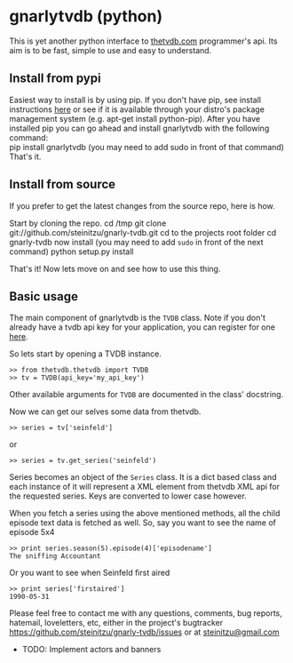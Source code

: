 # gnarlytvdb (python) #

This is yet another python interface to [thetvdb.com](http://thetvdb.com) programmer's api. 
Its aim is to be fast, simple to use and easy to understand.

## Install from pypi ##
Easiest way to install is by using pip.
If you don't have pip, see install instructions [here](http://www.pip-installer.org/en/latest/installing.html) or see if it is available through your distro's package management system (e.g. apt-get install python-pip).
After you have installed pip you can go ahead and install gnarlytvdb with the following command:  
    pip install gnarlytvdb
(you may need to add sudo in front of that command)  
That's it.

## Install from source ##
If you prefer to get the latest changes from the source repo, here is how.

Start by cloning the repo.
    cd /tmp
    git clone git://github.com/steinitzu/gnarly-tvdb.git
cd to the projects root folder
    cd gnarly-tvdb
now install (you may need to add `sudo` in front of the next command)
    python setup.py install

That's it!
Now lets move on and see how to use this thing.


## Basic usage ##
The main component of gnarlytvdb is the `TVDB` class. 
Note if you don't already have a tvdb api key for your application, you can register for one [here](http://thetvdb.com/?tab=apiregister).

So lets start by opening a TVDB instance.

    >> from thetvdb.thetvdb import TVDB
    >> tv = TVDB(api_key='my_api_key')
    
Other available arguments for `TVDB` are documented in the class' docstring.

Now we can get our selves some data from thetvdb.

    >> series = tv['seinfeld']
    
or

    >> series = tv.get_series('seinfeld')
    
Series becomes an object of the `Series` class.
It is a dict based class and each instance of it will represent a <Series> XML element from thetvdb XML api for the requested series. Keys are converted to lower case however.

When you fetch a series using the above mentioned methods, all the child episode text data is fetched as well.
So, say you want to see the name of episode 5x4

    >> print series.season(5).episode(4)['episodename']
    The sniffing Accountant
    
Or you want to see when Seinfeld first aired

    >> print series['firstaired']
    1990-05-31
    
    
Please feel free to contact me with any questions, comments, bug reports, hatemail, loveletters, etc, either in the project's bugtracker https://github.com/steinitzu/gnarly-tvdb/issues or at steinitzu@gmail.com 


* TODO: Implement actors and banners
